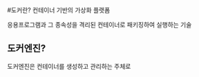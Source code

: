 #도커란?
컨테이너 기반의 가상화 플랫폼  

응용프로그램과 그 종속성을 격리된 컨테이너로 패키징하여 실행하는 기술

## 도커엔진?
도커엔진은 컨테이너를 생성하고 관리하는 주체로
